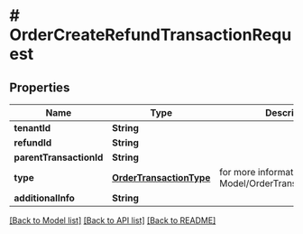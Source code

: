 # # OrderCreateRefundTransactionRequest


## Properties 


Name | Type | Description | Notes
------------ | ------------- | ------------- | -------------
**tenantId**| **String** |   |
**refundId**| **String** |   |
**parentTransactionId**| **String** |   | [optional]
**type**| [**OrderTransactionType**](OrderTransactionType.md) |  for more information please, see Model/OrderTransactionType.php  | [optional] [default to OrderTransactionType.UNKNOWN]
**additionalInfo**| **String** |   | [optional]


[[Back to Model list]](../../README.md#models) [[Back to API list]](../../README.md#endpoints) [[Back to README]](../../README.md)

